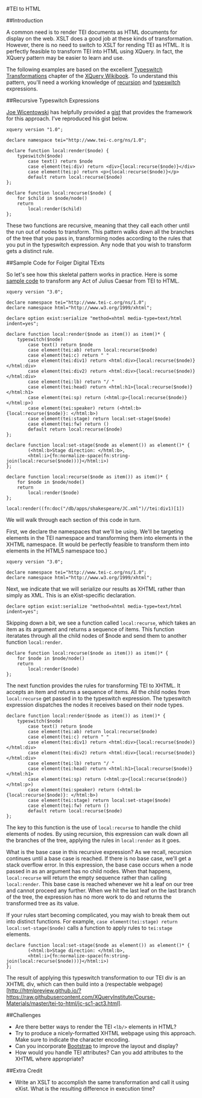 #TEI to HTML

##Introduction

A common need is to render TEI documents as HTML documents for display on the web. XSLT does a good job at these kinds of transformation. However, there is no need to switch to XSLT for rending TEI as HTML. It is perfectly feasible to transform TEI into HTML using XQuery. In fact, the XQuery pattern may be easier to learn and use.

The following examples are based on the excellent [Typeswitch Transformations](http://en.wikibooks.org/wiki/XQuery/Typeswitch_Transformations) chapter of the [XQuery Wikibook](http://en.wikibooks.org/wiki/XQuery). To understand this pattern, you'll need a working knowledge of [recursion](https://gist.github.com/CliffordAnderson/9745127) and [typeswitch](https://gist.github.com/CliffordAnderson/9604214) expressions. 

##Recursive Typeswitch Expressions

[Joe Wicentowski](https://github.com/joewiz) has helpfully provided a [gist](https://gist.github.com/joewiz/2331558#file-typeswitch-skeleton-xq) that provides the framework for this approach. I've reproduced his gist below.

```xquery
xquery version "1.0";
 
declare namespace tei="http://www.tei-c.org/ns/1.0";
 
declare function local:render($node) {
    typeswitch($node)
        case text() return $node
        case element(tei:div) return <div>{local:recurse($node)}</div>
        case element(tei:p) return <p>{local:recurse($node)}</p>
        default return local:recurse($node)
};
 
declare function local:recurse($node) {
    for $child in $node/node()
    return
        local:render($child)
};
```

These two functions are recursive, meaning that they call each other until the run out of nodes to transform. This pattern walks down all the branches of the tree that you pass in, transforming nodes according to the rules that you put in the typeswitch expression. Any node that you wish to transform gets a distinct rule. 

##Sample Code for Folger Digital TExts

So let's see how this skeletal pattern works in practice. Here is some [sample code](tei-to-html.xqy) to transform any Act of Julius Caesar from TEI to HTML.

```xquery
xquery version "3.0";

declare namespace tei="http://www.tei-c.org/ns/1.0";
declare namespace html="http://www.w3.org/1999/xhtml";

declare option exist:serialize "method=xhtml media-type=text/html indent=yes";
 
declare function local:render($node as item()) as item()* {
    typeswitch($node)
        case text() return $node
        case element(tei:ab) return local:recurse($node)
        case element(tei:c) return " "
        case element(tei:div1) return <html:div>{local:recurse($node)}</html:div>
        case element(tei:div2) return <html:div>{local:recurse($node)}</html:div>
        case element(tei:lb) return "/ "
        case element(tei:head) return <html:h1>{local:recurse($node)}</html:h1>
        case element(tei:sp) return (<html:p>{local:recurse($node)}</html:p>)
        case element(tei:speaker) return (<html:b>{local:recurse($node)}: </html:b>)
        case element(tei:stage) return local:set-stage($node)
        case element(tei:fw) return ()
        default return local:recurse($node)
};

declare function local:set-stage($node as element()) as element()* {
        (<html:b>Stage direction: </html:b>, 
        <html:i>{fn:normalize-space(fn:string-join(local:recurse($node)))}</html:i>)
};
 
declare function local:recurse($node as item()) as item()* {
    for $node in $node/node()
    return
        local:render($node)
};

local:render((fn:doc("/db/apps/shakespeare/JC.xml")//tei:div1)[1])
```

We will walk through each section of this code in turn.

First, we declare the namespaces that we'll be using. We'll be targeting elements in the TEI namespace and transforming them into elements in the XHTML namespace. (It would be perfectly feasible to transform them into elements in the HTML5 namespace too.)

```xquery
xquery version "3.0";

declare namespace tei="http://www.tei-c.org/ns/1.0";
declare namespace html="http://www.w3.org/1999/xhtml";
```

Next, we indicate that we will serialize our results as XHTML rather than simply as XML. This is an eXist-specific declaration.

```xquery
declare option exist:serialize "method=xhtml media-type=text/html indent=yes";
```

Skipping down a bit, we see a function called ```local:recurse```, which takes an item as its argument and returns a sequence of items. This function iteratates through all the child nodes of $node and send them to another function ```local:render```. 

```xquery
declare function local:recurse($node as item()) as item()* {
    for $node in $node/node()
    return
        local:render($node)
};
```

The next function provides the rules for transforming TEI to XHTML. It accepts an item and returns a sequence of items. All the child nodes from ```local:recurse``` get passed in to the typeswitch expression. The typeswitch expression dispatches the nodes it receives based on their node types.

```xquery
declare function local:render($node as item()) as item()* {
    typeswitch($node)
        case text() return $node
        case element(tei:ab) return local:recurse($node)
        case element(tei:c) return " "
        case element(tei:div1) return <html:div>{local:recurse($node)}</html:div>
        case element(tei:div2) return <html:div>{local:recurse($node)}</html:div>
        case element(tei:lb) return "/ "
        case element(tei:head) return <html:h1>{local:recurse($node)}</html:h1>
        case element(tei:sp) return (<html:p>{local:recurse($node)}</html:p>)
        case element(tei:speaker) return (<html:b>{local:recurse($node)}: </html:b>)
        case element(tei:stage) return local:set-stage($node)
        case element(tei:fw) return ()
        default return local:recurse($node)
};
```
The key to this function is the use of ```local:recurse``` to handle the child elements of nodes. By using recursion, this expression can walk down all the branches of the tree, applying the rules in ```local:render``` as it goes.

What is the base case in this recursive expression? As we recall, recursion continues until a base case is reached. If there is no base case, we'll get a stack overflow error. In this expression, the base case occurs when a node passed in as an argument has no child nodes. When that happens, ```local:recurse``` will return the empty sequence rather than calling ```local:render```. This base case is reached whenever we hit a leaf on our tree and cannot proceed any further. When we hit the last leaf on the last branch of the tree, the expression has no more work to do and returns the transformed tree as its value.

If your rules start becoming complicated, you may wish to break them out into distinct functions. For example, ```case element(tei:stage) return local:set-stage($node)``` calls a function to apply rules to ```tei:stage``` elements.

```xquery
declare function local:set-stage($node as element()) as element()* {
        (<html:b>Stage direction: </html:b>, 
        <html:i>{fn:normalize-space(fn:string-join(local:recurse($node)))}</html:i>)
};
```

The result of applying this typeswitch transformation to our TEI div is an XHTML div, which can then build into a (respectable webpage)[http://htmlpreview.github.io/?https://raw.githubusercontent.com/XQueryInstitute/Course-Materials/master/tei-to-html/jc-sc1-act3.html].

##Challenges

*	Are there better ways to render the TEI ```<lb/>``` elements in HTML?
*	Try to produce a nicely-formatted XHTML webpage using this approach. Make sure to indicate the character encoding. 
*	Can you incorporate [Bootstrap](http://getbootstrap.com/) to improve the layout and display?
*	How would you handle TEI attributes? Can you add attributes to the XHTML where appropriate?

##Extra Credit

*	Write an XSLT to accomplish the same transformation and call it using eXist. What is the resulting difference in execution time?


